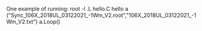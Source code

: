 One example of running:
root -l
.L hello.C
hello a ("Sync_106X_2018UL_03122021_-1Wm_V2.root","106X_2018UL_03122021_-1Wm_V2.txt")
a.Loop()
